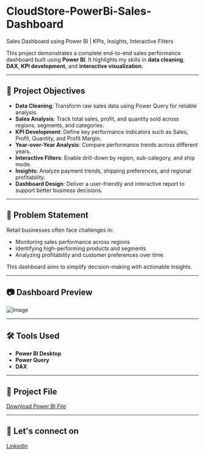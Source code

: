 # CloudStore-PowerBi-Sales-Dashboard

Sales Dashboard using Power BI | KPIs, Insights, Interactive Filters

This project demonstrates a complete end-to-end sales performance dashboard built using **Power BI**. It highlights my skills in **data cleaning**, **DAX**, **KPI development**, and **interactive visualization**.

---

## 🎯 Project Objectives

- **Data Cleaning**: Transform raw sales data using Power Query for reliable analysis.
- **Sales Analysis**: Track total sales, profit, and quantity sold across regions, segments, and categories.
- **KPI Development**: Define key performance indicators such as Sales, Profit, Quantity, and Profit Margin.
- **Year-over-Year Analysis**: Compare performance trends across different years.
- **Interactive Filters**: Enable drill-down by region, sub-category, and ship mode.
- **Insights**: Analyze payment trends, shipping preferences, and regional profitability.
- **Dashboard Design**: Deliver a user-friendly and interactive report to support better business decisions.

---

## 🧩 Problem Statement

Retail businesses often face challenges in:
- Monitoring sales performance across regions
- Identifying high-performing products and segments
- Analyzing profitability and customer preferences over time

This dashboard aims to simplify decision-making with actionable insights.

---

## 📷 Dashboard Preview

![Image](https://github.com/user-attachments/assets/bee59446-c3ff-402d-87ba-be2cc3e197cf)

---

## 🛠 Tools Used

- **Power BI Desktop**
- **Power Query**
- **DAX**

---

## 📂 Project File

[Download Power BI File](https://github.com/sandeeptibarewal/CloudStore-PowerBi-Sales-Dashboard/raw/main/CloudStore_Sales_Dashboard.pbix)

---

## 💼 Let's connect on

[LinkedIn](www.linkedin.com/in/sandeeptibarewal)


